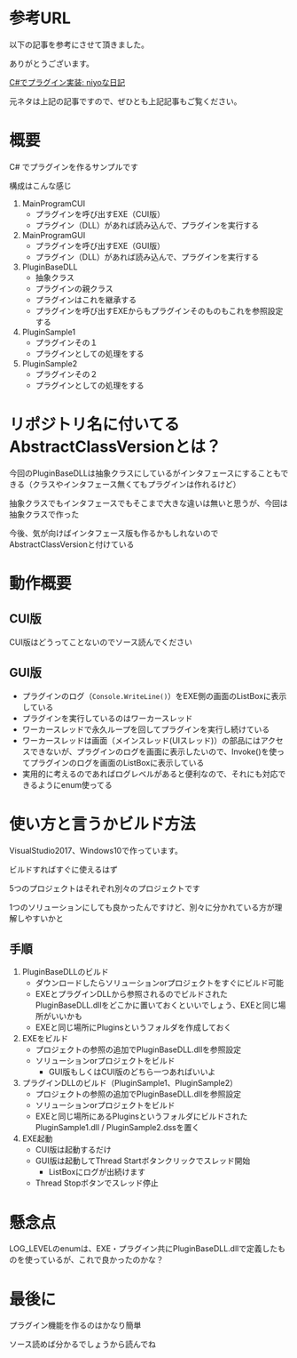 # 参考URL

以下の記事を参考にさせて頂きました。

ありがとうございます。

[C#でプラグイン実装: niyoな日記](http://niyodiary.cocolog-nifty.com/blog/2009/09/c-506e.html)

元ネタは上記の記事ですので、ぜひとも上記記事もご覧ください。


# 概要

C# でプラグインを作るサンプルです

構成はこんな感じ

1. MainProgramCUI
    - プラグインを呼び出すEXE（CUI版）
    - プラグイン（DLL）があれば読み込んで、プラグインを実行する
1. MainProgramGUI
    - プラグインを呼び出すEXE（GUI版）
    - プラグイン（DLL）があれば読み込んで、プラグインを実行する
1. PluginBaseDLL
    - 抽象クラス
    - プラグインの親クラス
    - プラグインはこれを継承する
    - プラグインを呼び出すEXEからもプラグインそのものもこれを参照設定する
1. PluginSample1
    - プラグインその１
    - プラグインとしての処理をする
1. PluginSample2
    - プラグインその２
    - プラグインとしての処理をする

# リポジトリ名に付いてるAbstractClassVersionとは？

今回のPluginBaseDLLは抽象クラスにしているがインタフェースにすることもできる（クラスやインタフェース無くてもプラグインは作れるけど）

抽象クラスでもインタフェースでもそこまで大きな違いは無いと思うが、今回は抽象クラスで作った

今後、気が向けばインタフェース版も作るかもしれないのでAbstractClassVersionと付けている


# 動作概要

## CUI版
CUI版はどうってことないのでソース読んでください


## GUI版

- プラグインのログ（`Console.WriteLine()`）をEXE側の画面のListBoxに表示している
- プラグインを実行しているのはワーカースレッド
- ワーカースレッドで永久ループを回してプラグインを実行し続けている
- ワーカースレッドは画面（メインスレッド(UIスレッド)）の部品にはアクセスできないが、プラグインのログを画面に表示したいので、Invoke()を使ってプラグインのログを画面のListBoxに表示している
- 実用的に考えるのであればログレベルがあると便利なので、それにも対応できるようにenum使ってる


# 使い方と言うかビルド方法

VisualStudio2017、Windows10で作っています。

ビルドすればすぐに使えるはず

5つのプロジェクトはそれぞれ別々のプロジェクトです

1つのソリューションにしても良かったんですけど、別々に分かれている方が理解しやすいかと


## 手順

1. PluginBaseDLLのビルド
    - ダウンロードしたらソリューションorプロジェクトをすぐにビルド可能
    - EXEとプラグインDLLから参照されるのでビルドされたPluginBaseDLL.dllをどこかに置いておくといいでしょう、EXEと同じ場所がいいかも
    - EXEと同じ場所にPluginsというフォルダを作成しておく
1. EXEをビルド
    - プロジェクトの参照の追加でPluginBaseDLL.dllを参照設定
    - ソリューションorプロジェクトをビルド
        - GUI版もしくはCUI版のどちら一つあればいいよ
1. プラグインDLLのビルド（PluginSample1、PluginSample2）
    - プロジェクトの参照の追加でPluginBaseDLL.dllを参照設定
    - ソリューションorプロジェクトをビルド
    - EXEと同じ場所にあるPluginsというフォルダにビルドされたPluginSample1.dll / PluginSample2.dssを置く
1. EXE起動
    - CUI版は起動するだけ
    - GUI版は起動してThread Startボタンクリックでスレッド開始
        - ListBoxにログが出続けます
    - Thread Stopボタンでスレッド停止


# 懸念点

LOG_LEVELのenumは、EXE・プラグイン共にPluginBaseDLL.dllで定義したものを使っているが、これで良かったのかな？


# 最後に

プラグイン機能を作るのはかなり簡単

ソース読めば分かるでしょうから読んでね

